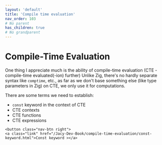 ```yaml
---
layout: 'default'
title: 'Compile time evaluation'
nav_order: 103
# No parent
has_children: true
# No grandparent
---
```


# Compile-Time Evaluation

One thing I appreciate much is the ability of compile-time evaluation (CTE - compile-time evaluated(-ion) further)
Unlike Zig, there's no hardly separate syntax like `comptime`, etc., as far as we don't base something else (like type
parameters in Zig) on CTE, we only use it for computations.

There are some terms we need to establish:

* `const` keyword in the context of CTE
* CTE contexts
* CTE functions
* CTE expressions
<div class="nav-btn-block">
    
    <button class="nav-btn right">
    <a class="link" href="/Jacy-Dev-Book/compile-time-evaluation/const-keyword.html">Const keyword ></a>
</button>

</div>
